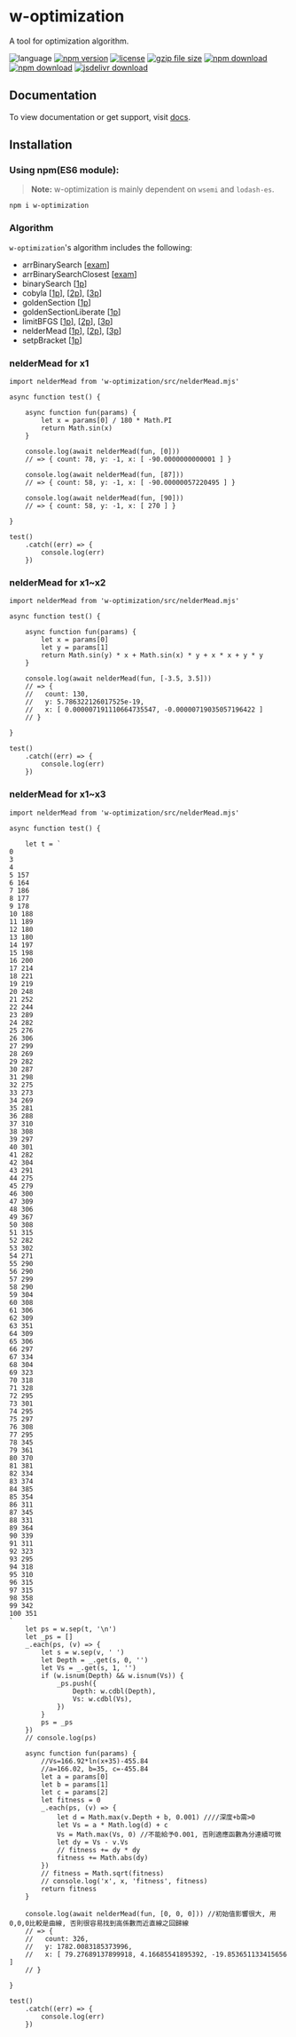 # w-optimization
A tool for optimization algorithm.

![language](https://img.shields.io/badge/language-JavaScript-orange.svg) 
[![npm version](http://img.shields.io/npm/v/w-optimization.svg?style=flat)](https://npmjs.org/package/w-optimization) 
[![license](https://img.shields.io/npm/l/w-optimization.svg?style=flat)](https://npmjs.org/package/w-optimization) 
[![gzip file size](http://img.badgesize.io/yuda-lyu/w-optimization/master/dist/w-optimization.umd.js.svg?compression=gzip)](https://github.com/yuda-lyu/w-optimization)
[![npm download](https://img.shields.io/npm/dt/w-optimization.svg)](https://npmjs.org/package/w-optimization) 
[![npm download](https://img.shields.io/npm/dm/w-optimization.svg)](https://npmjs.org/package/w-optimization) 
[![jsdelivr download](https://img.shields.io/jsdelivr/npm/hm/w-optimization.svg)](https://www.jsdelivr.com/package/npm/w-optimization)

## Documentation
To view documentation or get support, visit [docs](https://yuda-lyu.github.io/w-optimization/global.html).

## Installation
### Using npm(ES6 module):
> **Note:** w-optimization is mainly dependent on `wsemi` and `lodash-es`.
```alias
npm i w-optimization
```

### Algorithm
`w-optimization`'s algorithm includes the following:
* arrBinarySearch [[exam](https://github.com/yuda-lyu/w-optimization/blob/master/g.arrBinartSearch.mjs)]
* arrBinarySearchClosest [[exam](https://github.com/yuda-lyu/w-optimization/blob/master/g.arrBinarySearchClosest.mjs)]
* binarySearch [[1p](https://github.com/yuda-lyu/w-optimization/blob/master/g1.binarySearch.mjs)]
* cobyla [[1p](https://github.com/yuda-lyu/w-optimization/blob/master/g1.cobyla.mjs)], [[2p](https://github.com/yuda-lyu/w-optimization/blob/master/g2.cobyla.mjs)], [[3p](https://github.com/yuda-lyu/w-optimization/blob/master/g3.cobyla.mjs)]
* goldenSection [[1p](https://github.com/yuda-lyu/w-optimization/blob/master/g1.goldenSection.mjs)]
* goldenSectionLiberate [[1p](https://github.com/yuda-lyu/w-optimization/blob/master/g1.goldenSectionLiberate.mjs)]
* limitBFGS [[1p](https://github.com/yuda-lyu/w-optimization/blob/master/g1.limitBFGS.mjs)], [[2p](https://github.com/yuda-lyu/w-optimization/blob/master/g2.limitBFGS.mjs)], [[3p](https://github.com/yuda-lyu/w-optimization/blob/master/g3.limitBFGS.mjs)]
* nelderMead [[1p](https://github.com/yuda-lyu/w-optimization/blob/master/g1.nelderMead.mjs)], [[2p](https://github.com/yuda-lyu/w-optimization/blob/master/g2.nelderMead.mjs)], [[3p](https://github.com/yuda-lyu/w-optimization/blob/master/g3.nelderMead.mjs)]
* setpBracket [[1p](https://github.com/yuda-lyu/w-optimization/blob/master/g1.setpBracket.mjs)]

### nelderMead for x1
```alias
import nelderMead from 'w-optimization/src/nelderMead.mjs'

async function test() {

    async function fun(params) {
        let x = params[0] / 180 * Math.PI
        return Math.sin(x)
    }

    console.log(await nelderMead(fun, [0]))
    // => { count: 78, y: -1, x: [ -90.0000000000001 ] }

    console.log(await nelderMead(fun, [87]))
    // => { count: 58, y: -1, x: [ -90.00000057220495 ] }

    console.log(await nelderMead(fun, [90]))
    // => { count: 58, y: -1, x: [ 270 ] }

}

test()
    .catch((err) => {
        console.log(err)
    })

```

### nelderMead for x1~x2
```alias
import nelderMead from 'w-optimization/src/nelderMead.mjs'

async function test() {

    async function fun(params) {
        let x = params[0]
        let y = params[1]
        return Math.sin(y) * x + Math.sin(x) * y + x * x + y * y
    }

    console.log(await nelderMead(fun, [-3.5, 3.5]))
    // => {
    //   count: 130,
    //   y: 5.786322126017525e-19,
    //   x: [ 0.000007191110664735547, -0.00000719035057196422 ]
    // }

}

test()
    .catch((err) => {
        console.log(err)
    })

```

### nelderMead for x1~x3
```alias
import nelderMead from 'w-optimization/src/nelderMead.mjs'

async function test() {

    let t = `
0 
3 
4 
5 157
6 164
7 186
8 177
9 178
10 188
11 189
12 180
13 180
14 197
15 198
16 200
17 214
18 221
19 219
20 248
21 252
22 244
23 289
24 282
25 276
26 306
27 299
28 269
29 282
30 287
31 298
32 275
33 273
34 269
35 281
36 288
37 310
38 308
39 297
40 301
41 282
42 304
43 291
44 275
45 279
46 300
47 309
48 306
49 367
50 308
51 315
52 282
53 302
54 271
55 290
56 290
57 299
58 290
59 304
60 308
61 306
62 309
63 351
64 309
65 306
66 297
67 334
68 304
69 323
70 318
71 328
72 295
73 301
74 295
75 297
76 308
77 295
78 345
79 361
80 370
81 381
82 334
83 374
84 385
85 354
86 311
87 345
88 331
89 364
90 339
91 311
92 323
93 295
94 318
95 310
96 315
97 315
98 358
99 342
100 351
`
    let ps = w.sep(t, '\n')
    let _ps = []
    _.each(ps, (v) => {
        let s = w.sep(v, ' ')
        let Depth = _.get(s, 0, '')
        let Vs = _.get(s, 1, '')
        if (w.isnum(Depth) && w.isnum(Vs)) {
            _ps.push({
                Depth: w.cdbl(Depth),
                Vs: w.cdbl(Vs),
            })
        }
        ps = _ps
    })
    // console.log(ps)

    async function fun(params) {
        //Vs=166.92*ln(x+35)-455.84
        //a=166.02, b=35, c=-455.84
        let a = params[0]
        let b = params[1]
        let c = params[2]
        let fitness = 0
        _.each(ps, (v) => {
            let d = Math.max(v.Depth + b, 0.001) ////深度+b需>0
            let Vs = a * Math.log(d) + c
            Vs = Math.max(Vs, 0) //不能給予0.001, 否則適應函數為分連續可微
            let dy = Vs - v.Vs
            // fitness += dy * dy
            fitness += Math.abs(dy)
        })
        // fitness = Math.sqrt(fitness)
        // console.log('x', x, 'fitness', fitness)
        return fitness
    }

    console.log(await nelderMead(fun, [0, 0, 0])) //初始值影響很大, 用0,0,0比較是曲線, 否則很容易找到高係數而近直線之回歸線
    // => {
    //   count: 326,
    //   y: 1782.0083185373996,
    //   x: [ 79.27689137899918, 4.16685541895392, -19.853651133415656 ]
    // }

}

test()
    .catch((err) => {
        console.log(err)
    })

```

